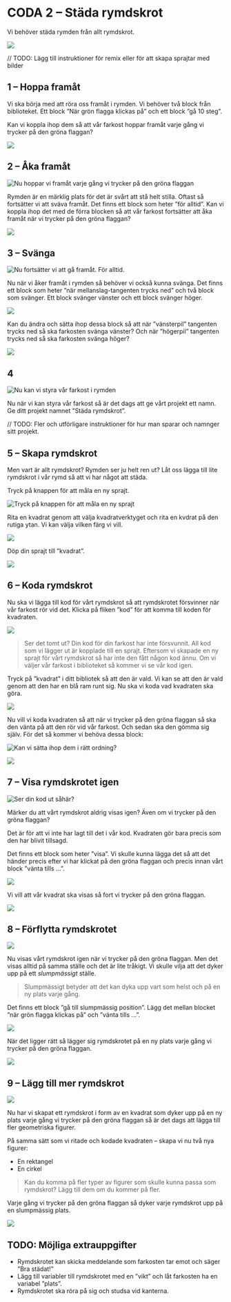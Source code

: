 # CODA 2 – Städa rymdskrot

Vi behöver städa rymden från allt rymdskrot.

![](./0_1.gif)

// TODO: Lägg till instruktioner för remix eller för att skapa sprajtar med bilder

##  1 – Hoppa framåt

Vi ska börja med att röra oss framåt i rymden. Vi behöver två block från biblioteket. Ett block ”När grön flagga klickas på” och ett block ”gå 10 steg”.

Kan vi koppla ihop dem så att vår farkost hoppar framåt varje gång vi trycker på den gröna flaggan?

![](./1_1.gif)

## 2 – Åka framåt

![Nu hoppar vi framåt varje gång vi trycker på den gröna flaggan](./1_1.png)

Rymden är en märklig plats för det är svårt att stå helt stilla. Oftast så fortsätter vi att sväva framåt. Det finns ett block som heter ”för alltid”. Kan vi koppla ihop det med de förra blocken så att vår farkost fortsätter att åka framåt när vi trycker på den gröna flaggan?

![](./2_1.gif)

## 3 – Svänga

![Nu fortsätter vi att gå framåt. För alltid.](./3_1.png)

Nu när vi åker framåt i rymden så behöver vi också kunna svänga. Det finns ett block som heter ”när mellanslag-tangenten trycks ned” och två block som svänger. Ett block svänger vänster och ett block svänger höger.

![](./3_2.png)

Kan du ändra och sätta ihop dessa block så att när ”vänsterpil” tangenten trycks ned så ska farkosten svänga vänster? Och när ”högerpil” tangenten trycks ned så ska farkosten svänga höger?

![](./3_1.gif)

## 4

![Nu kan vi styra vår farkost i rymden](./4_1.png)

Nu när vi kan styra vår farkost så är det dags att ge vårt projekt ett namn. Ge ditt projekt namnet ”Städa rymdskrot”.

// TODO: Fler och utförligare instruktioner för hur man sparar och namnger sitt projekt.

## 5 – Skapa rymdskrot

Men vart är allt rymdskrot? Rymden ser ju helt ren ut? Låt oss lägga till lite rymdskrot i vår rymd så att vi har något att städa.

Tryck på knappen för att måla en ny sprajt.

![Tryck på knappen för att måla en ny sprajt](./5_1.png)

Rita en kvadrat genom att välja kvadratverktyget och rita en kvdrat på den rutiga ytan. Vi kan välja vilken färg vi vill.

![](./5_2.png)

Döp din sprajt till ”kvadrat”.

![](./5_3.png)

## 6 – Koda rymdskrot

Nu ska vi lägga till kod för vårt rymdskrot så att rymdskrotet försvinner när vår farkost rör vid det. Klicka på fliken ”kod” för att komma till koden för kvadraten.

![](./6_1.png)

> Ser det tomt ut? Din kod för din farkost har inte försvunnit. All kod som vi lägger ut är kopplade till en sprajt. Eftersom vi skapade en ny sprajt för vårt rymdskrot så har inte den fått någon kod ännu. Om vi väljer vår farkost i biblioteket så kommer vi se vår kod igen.

Tryck på ”kvadrat” i ditt bibliotek så att den är vald. Vi kan se att den är vald genom att den har en blå ram runt sig. Nu ska vi koda vad kvadraten ska göra.

![](./5_3.png)

Nu vill vi koda kvadraten så att när vi trycker på den gröna flaggan så ska den vänta på att den rör vid vår farkost. Och sedan ska den gömma sig själv. För det så kommer vi behöva dessa block:

![Kan vi sätta ihop dem i rätt ordning?](./6_2.png)

![](./6_3.gif)

## 7 – Visa rymdskrotet igen

![Ser din kod ut såhär?](./7_1.png)

Märker du att vårt rymdskrot aldrig visas igen? Även om vi trycker på den gröna flaggan?

Det är för att vi inte har lagt till det i vår kod. Kvadraten gör bara precis som den har blivit tillsagd.

Det finns ett block som heter ”visa”. Vi skulle kunna lägga det så att det händer precis efter vi har klickat på den gröna flaggan och precis innan vårt block ”vänta tills …”.

![](./7_2.png)

Vi vill att vår kvadrat ska visas så fort vi trycker på den gröna flaggan.

![](./7_3.gif)


## 8 – Förflytta rymdskrotet

![](./8_1.png)

Nu visas vårt rymdskrot igen när vi trycker på den gröna flaggan. Men det visas alltid på samma ställe och det är lite tråkigt. Vi skulle vilja att det dyker upp på ett *slumpmässigt* ställe.

> Slumpmässigt betyder att det kan dyka upp vart som helst och på en ny plats varje gång.

Det finns ett block ”gå till slumpmässig position”. Lägg det mellan blocket ”när grön flagga klickas på” och ”vänta tills …”.

![](./8_2.png)

När det ligger rätt så lägger sig rymdskrotet på en ny plats varje gång vi trycker på den gröna flaggan.

![](./8_3.gif)

## 9 – Lägg till mer rymdskrot

![](./9_1.png)

Nu har vi skapat ett rymdskrot i form av en kvadrat som dyker upp på en ny plats varje gång vi trycker på den gröna flaggan så är det dags att lägga till fler geometriska figurer.

På samma sätt som vi ritade och kodade kvadraten – skapa vi nu två nya figurer:

- En rektangel
- En cirkel

> Kan du komma på fler typer av figurer som skulle kunna passa som rymdskrot? Lägg till dem om du kommer på fler.

Varje gång vi trycker på den gröna flaggan så dyker varje rymdskrot upp på en slumpmässig plats.

![](./9_2.gif)


## TODO: Möjliga extrauppgifter

- Rymdskrotet kan skicka meddelande som farkosten tar emot och säger ”Bra städat!”
- Lägg till variabler till rymdskrotet med en ”vikt” och låt farkosten ha en variabel ”plats”.
- Rymdskrotet ska röra på sig och studsa vid kanterna.


